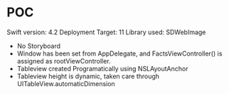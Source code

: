 # POC
Swift version:  4.2
Deployment Target: 11
Library used: SDWebImage

- No Storyboard
- Window has been set from AppDelegate,  and FactsViewController() is assigned as rootViewController.
- Tableview created Programatically  using NSLAyoutAnchor
- Tableview height is dynamic, taken care through UITableView.automaticDimension

